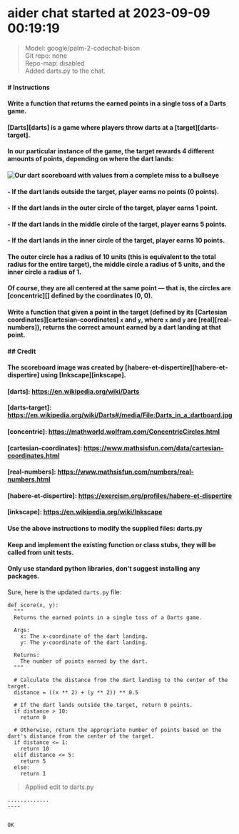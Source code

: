 
# aider chat started at 2023-09-09 00:19:19

> Model: google/palm-2-codechat-bison  
> Git repo: none  
> Repo-map: disabled  
> Added darts.py to the chat.  

#### # Instructions  
####   
#### Write a function that returns the earned points in a single toss of a Darts game.  
####   
#### [Darts][darts] is a game where players throw darts at a [target][darts-target].  
####   
#### In our particular instance of the game, the target rewards 4 different amounts of points, depending on where the dart lands:  
####   
#### ![Our dart scoreboard with values from a complete miss to a bullseye](https://assets.exercism.org/images/exercises/darts/darts-scoreboard.svg)  
####   
#### - If the dart lands outside the target, player earns no points (0 points).  
#### - If the dart lands in the outer circle of the target, player earns 1 point.  
#### - If the dart lands in the middle circle of the target, player earns 5 points.  
#### - If the dart lands in the inner circle of the target, player earns 10 points.  
####   
#### The outer circle has a radius of 10 units (this is equivalent to the total radius for the entire target), the middle circle a radius of 5 units, and the inner circle a radius of 1.  
#### Of course, they are all centered at the same point — that is, the circles are [concentric][] defined by the coordinates (0, 0).  
####   
#### Write a function that given a point in the target (defined by its [Cartesian coordinates][cartesian-coordinates] `x` and `y`, where `x` and `y` are [real][real-numbers]), returns the correct amount earned by a dart landing at that point.  
####   
#### ## Credit  
####   
#### The scoreboard image was created by [habere-et-dispertire][habere-et-dispertire] using [Inkscape][inkscape].  
####   
#### [darts]: https://en.wikipedia.org/wiki/Darts  
#### [darts-target]: https://en.wikipedia.org/wiki/Darts#/media/File:Darts_in_a_dartboard.jpg  
#### [concentric]: https://mathworld.wolfram.com/ConcentricCircles.html  
#### [cartesian-coordinates]: https://www.mathsisfun.com/data/cartesian-coordinates.html  
#### [real-numbers]: https://www.mathsisfun.com/numbers/real-numbers.html  
#### [habere-et-dispertire]: https://exercism.org/profiles/habere-et-dispertire  
#### [inkscape]: https://en.wikipedia.org/wiki/Inkscape  
####   
#### ####  
####   
#### Use the above instructions to modify the supplied files: darts.py  
#### Keep and implement the existing function or class stubs, they will be called from unit tests.  
#### Only use standard python libraries, don't suggest installing any packages.  

Sure, here is the updated `darts.py` file:

```
def score(x, y):
  """
  Returns the earned points in a single toss of a Darts game.

  Args:
    x: The x-coordinate of the dart landing.
    y: The y-coordinate of the dart landing.

  Returns:
    The number of points earned by the dart.
  """

  # Calculate the distance from the dart landing to the center of the target.
  distance = ((x ** 2) + (y ** 2)) ** 0.5

  # If the dart lands outside the target, return 0 points.
  if distance > 10:
    return 0

  # Otherwise, return the appropriate number of points based on the dart's distance from the center of the target.
  if distance <= 1:
    return 10
  elif distance <= 5:
    return 5
  else:
    return 1
```

> Applied edit to darts.py  
```
.............
----


OK

```